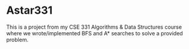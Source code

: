 # Astar331
This is a project from my CSE 331 Algorithms &amp; Data Structures course where we wrote/implemented BFS and A* searches to solve a provided problem.
